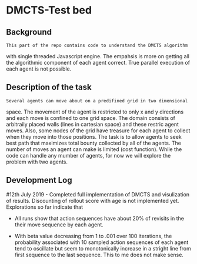 # DMCTS-Test bed

## Background
    This part of the repo contains code to understand the DMCTS algorithm 
with single threaded Javascript engine. The empahsis is more on 
getting all the algorithmic component of each agent correct. True parallel 
execution of each agent is not possible.

## Description of the task
    Several agents can move about on a predifined grid in two dimensional
space. The movement of the agent is restricted to only x and y directions
and each move is confined to one grid space. The domain consists of arbitraily
 placed walls (lines in cartesian space) and these restric agent moves.
Also, some nodes of the grid have treasure for each agent to collect when they
move into those positions. The task is to allow agents to seek best path that
maximizes total bounty collected by all of the agents. The number of moves 
an agent can make is limited (cost function). While the code can handle any 
mumber of agents, for now we will explore the problem with two agents.

## Development Log

#12th July 2019
      - Completed full implementation of DMCTS and visulization of results.
Discounting of rollout score with age is not implemented yet. Explorations so 
far indicate that

* All runs show that action sequences have about 20% of revisits in the
their move sequence by each agent.

* With beta value decreasing from 1 to .001 over 100 iterations, the 
probability associated with 10 sampled action sequences of each agent tend
to oscillate but seem to monotonically increase in a stright line from first
sequence to the last sequence. This to me does not make sense.

